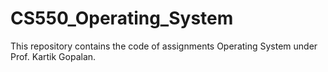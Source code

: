 # CS550_Operating_System
This repository contains the code of assignments Operating System under Prof. Kartik Gopalan.
